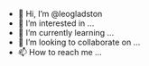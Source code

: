 - 👋 Hi, I’m @leogladston
- 👀 I’m interested in ...
- 🌱 I’m currently learning ...
- 💞️ I’m looking to collaborate on ...
- 📫 How to reach me ...

<!---
leogladston/leogladston is a ✨ special ✨ repository because its `README.md` (this file) appears on your GitHub profile.
You can click the Preview link to take a look at your changes.
--->
